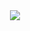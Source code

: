 <div align="center">
  <img src="https://capsule-render.vercel.app/api?type=soft&color=0:%2C100:7e7f91&height=150&text=🍎앳솝%20아요%20연습용🍎&animation=&fontColor=ffffff&fontSize=50" />
</div>
